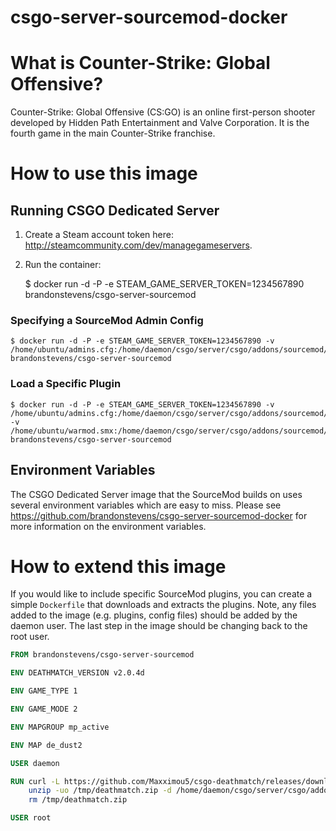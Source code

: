 csgo-server-sourcemod-docker
============

# What is Counter-Strike: Global Offensive?

Counter-Strike: Global Offensive (CS:GO) is an online first-person shooter developed by Hidden Path Entertainment and Valve Corporation. It is the fourth game in the main Counter-Strike franchise.


# How to use this image


## Running CSGO Dedicated Server

1. Create a Steam account token here: http://steamcommunity.com/dev/managegameservers.

2. Run the container:

    $ docker run -d -P -e STEAM_GAME_SERVER_TOKEN=1234567890 brandonstevens/csgo-server-sourcemod

### Specifying a SourceMod Admin Config

    $ docker run -d -P -e STEAM_GAME_SERVER_TOKEN=1234567890 -v /home/ubuntu/admins.cfg:/home/daemon/csgo/server/csgo/addons/sourcemod/configs/admins.cfg brandonstevens/csgo-server-sourcemod

### Load a Specific Plugin

    $ docker run -d -P -e STEAM_GAME_SERVER_TOKEN=1234567890 -v /home/ubuntu/admins.cfg:/home/daemon/csgo/server/csgo/addons/sourcemod/configs/admins.cfg -v /home/ubuntu/warmod.smx:/home/daemon/csgo/server/csgo/addons/sourcemod/plugins/warmod.smx brandonstevens/csgo-server-sourcemod

## Environment Variables

The CSGO Dedicated Server image that the SourceMod builds on uses several environment variables which are easy to miss. Please see https://github.com/brandonstevens/csgo-server-sourcemod-docker for more information on the environment variables.

# How to extend this image

If you would like to include specific SourceMod plugins, you can create a simple `Dockerfile` that downloads and extracts the plugins. Note, any files added to the image (e.g. plugins, config files) should be added by the daemon user. The last step in the image should be changing back to the root user.

```dockerfile
FROM brandonstevens/csgo-server-sourcemod

ENV DEATHMATCH_VERSION v2.0.4d

ENV GAME_TYPE 1

ENV GAME_MODE 2

ENV MAPGROUP mp_active

ENV MAP de_dust2

USER daemon

RUN curl -L https://github.com/Maxximou5/csgo-deathmatch/releases/download/$DEATHMATCH_VERSION/deathmatch.zip -o /tmp/deathmatch.zip && \
    unzip -uo /tmp/deathmatch.zip -d /home/daemon/csgo/server/csgo/addons/sourcemod && \
    rm /tmp/deathmatch.zip

USER root
```

